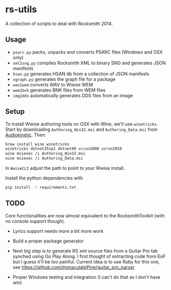 rs-utils
========
A collection of scripts to deal with Rocksmith 2014.

Usage
-----
  * `psarc.py` packs, unpacks and converts PSARC files (Windows and OSX only)
  * `xml2sng.py` compiles Rocksmith XML to binary SNG and generates
    JSON manifests
  * `hsan.py` generates HSAN db from a collection of JSON manifests
  * `xgraph.py` generates the graph file for a package
  * `wav2wem` converts WAV to Wwise WEM
  * `wem2bnk` generates BNK files from WEM files
  * `img2dds` automatically generates DDS files from an image


Setup
-----
To install Wwise authoring tools on OSX with Wine, we'll use `winetricks`.
Start by downloading `Authoring_Win32.msi` and `Authoring_Data.msi` from
[Audiokinetic](https://www.audiokinetic.com/downloads/). Then:

```sh
brew install wine winetricks
winetricks dotnet35sp1 dotnet40 vcrun2008 vcrun2010
wine msiexec /i Authoring_Win32.msi
wine msiexec /i Authoring_Data.msi
```

In `WwiseCLI` adjust the path to point to your Wwise install.

Install the python dependencies with

```sh
pip install -r requirements.txt
```

TODO
----
Core functionalities are now almost equivalent to the RocksmithToolkit (with no
console support though).

* Lyrics support needs more a bit more work

* Build a proper package generator

* Next big step is to generate RS xml source files from a Guitar Pro tab synched
using Go Play Along. I first thought of extracting code from EoF but I guess
it'll be too painful. Current idea is to use Ruby for this one,
see https://github.com/ImmaculatePine/guitar_pro_parser

* Proper Windows testing and integration (I can't do that as I don't have win)
